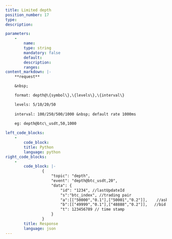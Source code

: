 ```yaml
---
title: Limited depth
position_number: 17
type:
description: 

parameters:
    -
        name:
        type: string
        mandatory: false
        default:
        description:
        ranges:
content_markdown: |-
    **request**

    &nbsp;

    format: depth@\{symbol\},\{levels\},\{interval\}

    levels: 5/10/20/50
  
    interval: 100/250/500/1000 &nbsp; default rate 1000ms

    eg: depth@btc\_usdt,50,1000
    
left_code_blocks:
    -
        code_block:
        title: Python
        language: python
right_code_blocks:
    -
        code_block: |-
                {
                    "topic": "depth", 
                    "event": "depth@btc_usdt,20", 
                    "data": {
                        "id": "1234", //lastUpdateId
                        "s":"btc_index", //trading pair
                        "a":[["50000","0.1"],["50001","0.2"]],    //ask sell order queue,[price, quantity]
                        "b":[["49999","0.1"],["48888","0.2"]],   //bid buy queue
                        "t": 123456789 // time stamp
                    }
                }
        title: Response
        language: json
---
```


